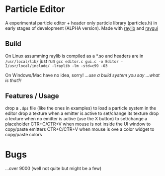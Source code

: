 # Particle Editor
A experimental particle editor + header only particle library (particles.h) in early stages of development (ALPHA version).
Made with [raylib](https://github.com/raysan5/raylib) and [raygui](https://github.com/raysan5/raygui)

## Build
On Linux assumming raylib is compiled as a *.so and headers are in `/usr/local/lib/` just run 
`gcc editor.c gui.c -o Editor -I/usr/local/include/ -lraylib -lm -std=c99 -O3`

On Windows/Mac have no idea, sorry!
*...use a build system you say ...what is that?!*

## Features / Usage
drop a `.dps` file (like the ones in examples) to load a particle system in the editor
drop a texture when a emitter is active to set/change its texture
drop a texture when no emitter is active (use the X button) to set/change a placeholder
CTR+C/CTR+V when mouse is not inside the UI window to copy/paste emitters
CTR+C/CTR+V when mouse is ove a color widget to copy/paste colors


# Bugs
...over 9000 (well not quite but might be a few)
